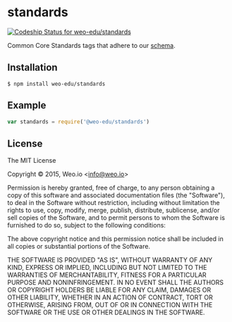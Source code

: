 
# standards

[ ![Codeship Status for weo-edu/standards](https://img.shields.io/codeship/357377b0-0c01-0133-bd4c-02e67aca5f06/master.svg)](https://codeship.com/projects/90971)

Common Core Standards tags that adhere to  our [schema](https://github.com/weo-edu/schema-tag).

## Installation

    $ npm install weo-edu/standards

## Example

```js
var standards = require('@weo-edu/standards')
```

## License

The MIT License

Copyright &copy; 2015, Weo.io &lt;info@weo.io&gt;

Permission is hereby granted, free of charge, to any person obtaining a copy of this software and associated documentation files (the "Software"), to deal in the Software without restriction, including without limitation the rights to use, copy, modify, merge, publish, distribute, sublicense, and/or sell copies of the Software, and to permit persons to whom the Software is furnished to do so, subject to the following conditions:

The above copyright notice and this permission notice shall be included in all copies or substantial portions of the Software.

THE SOFTWARE IS PROVIDED "AS IS", WITHOUT WARRANTY OF ANY KIND, EXPRESS OR IMPLIED, INCLUDING BUT NOT LIMITED TO THE WARRANTIES OF MERCHANTABILITY, FITNESS FOR A PARTICULAR PURPOSE AND NONINFRINGEMENT. IN NO EVENT SHALL THE AUTHORS OR COPYRIGHT HOLDERS BE LIABLE FOR ANY CLAIM, DAMAGES OR OTHER LIABILITY, WHETHER IN AN ACTION OF CONTRACT, TORT OR OTHERWISE, ARISING FROM, OUT OF OR IN CONNECTION WITH THE SOFTWARE OR THE USE OR OTHER DEALINGS IN THE SOFTWARE.

